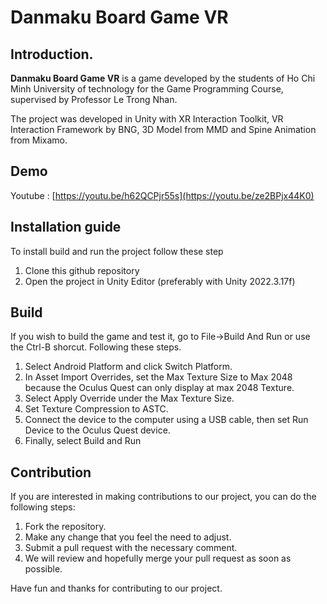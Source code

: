 # Danmaku Board Game VR
 
## Introduction.
**Danmaku Board Game VR** is a game developed by the students of Ho Chi Minh University of technology for the Game Programming Course, supervised by Professor Le Trong Nhan.

The project was developed in Unity with XR Interaction Toolkit, VR Interaction Framework by BNG, 3D Model from MMD and Spine Animation from Mixamo. 

## Demo
Youtube : [https://youtu.be/h62QCPjr55s](https://youtu.be/ze2BPjx44K0)


## Installation guide
To install build and run the project follow these step

1. Clone this github repository
2. Open the project in Unity Editor (preferably with Unity 2022.3.17f)

## Build
If you wish to build the game and test it, go to File->Build And Run or use the Ctrl-B shorcut. Following these steps.
   1. Select Android Platform and click Switch Platform.
   2. In Asset Import Overrides, set the Max Texture Size to Max 2048 because the Oculus
   Quest can only display at max 2048 Texture.
   3. Select Apply Override under the Max Texture Size.
   4. Set Texture Compression to ASTC.
   5. Connect the device to the computer using a USB cable, then set Run Device to the Oculus
   Quest device.
   6. Finally, select Build and Run


## Contribution
If you are interested in making contributions to our project, you can do the following steps:
1. Fork the repository.
2. Make any change that you feel the need to adjust.
3. Submit a pull request with the necessary comment.
4. We will review and hopefully merge your pull request as soon as possible.

Have fun and thanks for contributing to our project.

